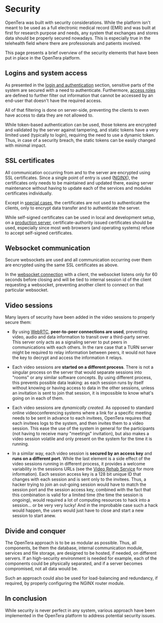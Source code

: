 # Security
OpenTera was built with security considerations. While the platform isn't meant to be used as a full electronic medical record (EMR) and was built at first for research purpose and needs, any system that exchanges and stores data should be properly secured nowadays. This is especially true in the telehealth field where there are professionals and patients involved.

This page presents a brief overview of the security elements that have been put in place in the OpenTera platform.

## Logins and system access
As presented in the [login and authentication](Login-and-authentication) section, sensitive parts of the system are secured with a need to authenticate. Furthermore, [access roles](Access-levels-for-user-types) are defined to further filter out information that cannot be accessed by an end-user that doesn't have the required access.

All of that filtering is done on server-side, preventing the clients to even have access to data they are not allowed to.

While token-based authentication can be used, those tokens are encrypted and validated by the server against tampering, and static tokens have a very limited used (typically to login), requiring the need to use a dynamic token. Thus, in case of a security breach, the static tokens can be easily changed with minimal impact.

## SSL certificates
All communication occurring from and to the server are encrypted using SSL certificates. Since a single point of entry is used ([NGINX](https://www.nginx.com/)), the certificates only needs to be maintained and updated there, easing server maintenance without having to update each of the services and modules certificates individually.

Except in [special cases](Login-and-authentication), the certificates are not used to authenticate the clients, only to encrypt data transfer and to authenticate the server.

While self-signed certificates can be used in local and development setup, on a [production server](Deployment), certificate-authority issued certificates should be used, especially since most web browsers (and operating systems) refuse to accept self-signed certificates.

## Websocket communication
Secure websockets are used and all communication occurring over them are encrypted using the same SSL certificates as above.

In the [websocket connection](Websockets-communication) with a client, the websocket listens only for 60 seconds before closing and will be tied to internal session id of the client requesting a websocket, preventing another client to connect on that particular websocket.

## Video sessions
Many layers of security have been added in the video sessions to properly secure them:
* By using [WebRTC](https://www.webrtc.org), **peer-to-peer connections are used**, preventing video, audio and data information to transit over a third-party server. This server only acts as a signaling server to put peers in communications with each others. In the rare case that a TURN server might be required to relay information between peers, it would not have the key to decrypt and access the information it relays.

* Each video sessions are **started on a different process**. There is not a singular process on the server that would separate sessions into "rooms" or any similar software concepts. By using different process, this prevents possible data leaking: as each session runs by itself without knowing or having access to data in the other sessions, unless an invitation is sent to join that session, it is impossible to know what's going on in each of them.

* Each video sessions are *dynamically created*. As opposed to standard online videoconferencing systems where a link for a specific meeting needs to be sent in advance to each invitees, OpenTera requires that each invitees logs to the system, and then invites them to a video session. This ease the use of the system in general for the participants (not having to receive many "meetings" invitation), but also makes a video session volatile and only present on the system for the time it is running.

* In a similar way, each video session is **secured by an access key** and **runs on a different port**. While the last element is a side effect of the video sessions running in different process, it provides a welcome variability in the sessions URLs (see the [Video Rehab Service](Videorehab-Service) for more information). Each session access key is a 128 bit unique ID that changes with each session and is sent only to the invitees. Thus, a hacker trying to join an out-going session would have to match the session port and the session access key, combined with the fact that this combination is valid for a limited time (the time the session is ongoing), would required a lot of computing resources to hack into a session... or be very very lucky! And in the improbable case such a hack would happen, the users would just have to close and start a new session to start anew.

## Divide and conquer
The OpenTera approach is to be as modular as possible. Thus, all components, be them the database, internal communication module, services and file storage, are designed to be hosted, if needed, on different servers. If an high-security environment is needed for example, each of the components could be physically separated, and if a server becomes compromised, not all data would be.

Such an approach could also be used for load-balancing and redundancy, if required, by properly configuring the NGINX router module.

## In conclusion
While security is never perfect in any system, various approach have been implemented in the OpenTera platform to address potential security issues. 
